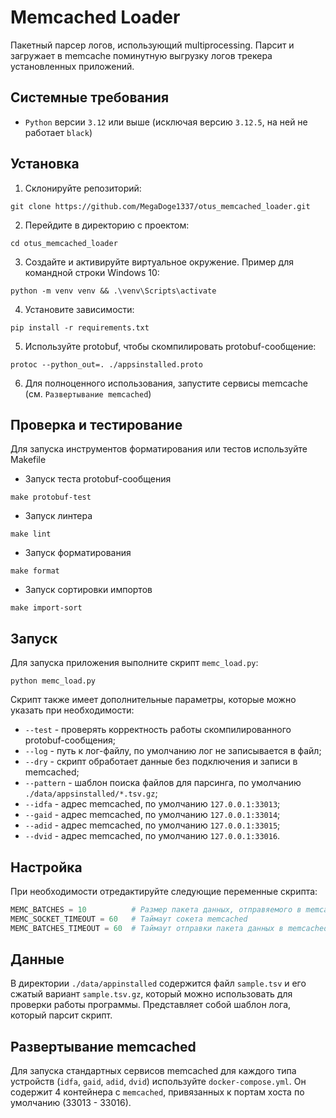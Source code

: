 # Memcached Loader
Пакетный парсер логов, использующий multiprocessing. Парсит и загружает в memcache поминутную выгрузку логов трекера установленных приложений.

## Системные требования
- `Python` версии `3.12` или выше (исключая версию `3.12.5`, на ней не работает `black`)

## Установка

1. Склонируйте репозиторий:
```
git clone https://github.com/MegaDoge1337/otus_memcached_loader.git
```

2. Перейдите в директорию с проектом:
```
cd otus_memcached_loader
```

3. Создайте и активируйте виртуальное окружение. Пример для командной строки Windows 10:
```
python -m venv venv && .\venv\Scripts\activate
```

4. Установите зависимости:
```
pip install -r requirements.txt
```

5. Используйте protobuf, чтобы скомпилировать protobuf-сообщение:
```
protoc --python_out=. ./appsinstalled.proto
```

6. Для полноценного использования, запустите сервисы memcache (см. `Развертывание memcached`)

## Проверка и тестирование

Для запуска инструментов форматирования или тестов используйте Makefile

- Запуск теста protobuf-сообщения
```
make protobuf-test
```

- Запуск линтера
```
make lint
```

- Запуск форматирования
```
make format
```

- Запуск сортировки импортов
```
make import-sort
```

## Запуск

Для запуска приложения выполните скрипт `memc_load.py`:
```
python memc_load.py
```

Скрипт также имеет дополнительные параметры, которые можно указать при необходимости:
- `--test` - проверять корректность работы скомпилированного protobuf-сообщения;
- `--log` - путь к лог-файлу, по умолчанию лог не записывается в файл;
- `--dry` - скрипт обработает данные без подключения и записи в memcached;
- `--pattern` - шаблон поиска файлов для парсинга, по умолчанию `./data/appsinstalled/*.tsv.gz`;
- `--idfa` - адрес memcached, по умолчанию `127.0.0.1:33013`;
- `--gaid` - адрес memcached, по умолчанию `127.0.0.1:33014`;
- `--adid` - адрес memcached, по умолчанию `127.0.0.1:33015`;
- `--dvid` - адрес memcached, по умолчанию `127.0.0.1:33016`.

## Настройка

При необходимости отредактируйте следующие переменные скрипта:
```py
MEMC_BATCHES = 10          # Размер пакета данных, отправяемого в memcached
MEMC_SOCKET_TIMEOUT = 60   # Таймаут сокета memcached
MEMC_BATCHES_TIMEOUT = 60  # Таймаут отправки пакета данных в memcached
```

## Данные

В директории `./data/appinstalled` содержится файл `sample.tsv` и его сжатый вариант `sample.tsv.gz`, который можно использовать для проверки работы программы. Представляет собой шаблон лога, который парсит скрипт.

## Развертывание memcached

Для запуска стандартных сервисов memcached для каждого типа устройств (`idfa`, `gaid`, `adid`, `dvid`) используйте `docker-compose.yml`. Он содержит 4 контейнера с `memcached`, привязанных к портам хоста по умолчанию (33013 - 33016).

